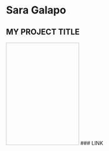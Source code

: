 # __Sara Galapo__
## MY PROJECT TITLE
<img scr= "https://github.com/SaraGalapo/test/blob/main/profile.jpeg?raw=true" width="200" height= "280">
### LINK
